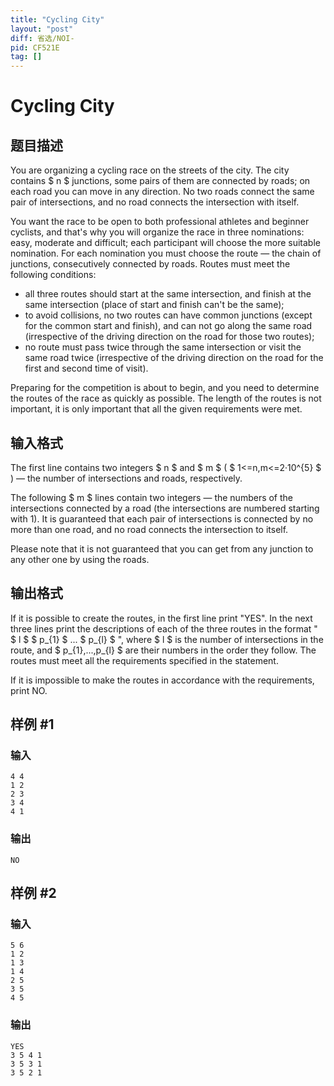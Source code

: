 ```yaml
---
title: "Cycling City"
layout: "post"
diff: 省选/NOI-
pid: CF521E
tag: []
---
```


# Cycling City

## 题目描述

You are organizing a cycling race on the streets of the city. The city contains $ n $ junctions, some pairs of them are connected by roads; on each road you can move in any direction. No two roads connect the same pair of intersections, and no road connects the intersection with itself.

You want the race to be open to both professional athletes and beginner cyclists, and that's why you will organize the race in three nominations: easy, moderate and difficult; each participant will choose the more suitable nomination. For each nomination you must choose the route — the chain of junctions, consecutively connected by roads. Routes must meet the following conditions:

- all three routes should start at the same intersection, and finish at the same intersection (place of start and finish can't be the same);
- to avoid collisions, no two routes can have common junctions (except for the common start and finish), and can not go along the same road (irrespective of the driving direction on the road for those two routes);
- no route must pass twice through the same intersection or visit the same road twice (irrespective of the driving direction on the road for the first and second time of visit).

Preparing for the competition is about to begin, and you need to determine the routes of the race as quickly as possible. The length of the routes is not important, it is only important that all the given requirements were met.

## 输入格式

The first line contains two integers $ n $ and $ m $ ( $ 1<=n,m<=2·10^{5} $ ) — the number of intersections and roads, respectively.

The following $ m $ lines contain two integers — the numbers of the intersections connected by a road (the intersections are numbered starting with 1). It is guaranteed that each pair of intersections is connected by no more than one road, and no road connects the intersection to itself.

Please note that it is not guaranteed that you can get from any junction to any other one by using the roads.

## 输出格式

If it is possible to create the routes, in the first line print "YES". In the next three lines print the descriptions of each of the three routes in the format " $ l $ $ p_{1} $ ... $ p_{l} $ ", where $ l $ is the number of intersections in the route, and $ p_{1},...,p_{l} $ are their numbers in the order they follow. The routes must meet all the requirements specified in the statement.

If it is impossible to make the routes in accordance with the requirements, print NO.

## 样例 #1

### 输入

```
4 4
1 2
2 3
3 4
4 1

```

### 输出

```
NO

```

## 样例 #2

### 输入

```
5 6
1 2
1 3
1 4
2 5
3 5
4 5

```

### 输出

```
YES
3 5 4 1
3 5 3 1
3 5 2 1

```

